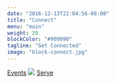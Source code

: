 ```yaml
---
date: "2016-12-13T22:04:56-08:00"
title: "Connect"
menu: "main"
weight: 20
blockColor: "#909090"
tagline: "Get Connected"
image: "block-connect.jpg"
---
```


<div class="page-buttons">
  <a href="#">Events</a>
  <img class="separator" src="img/nav-separator.png" />
  <a href="serve/">Serve</a>
</div>

